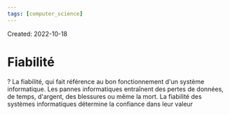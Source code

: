 ```yaml
---
tags: [computer_science] 
---
```

Created: 2022-10-18

# Fiabilité
?
La fiabilité, qui fait référence au bon fonctionnement d'un système informatique. Les pannes informatiques entraînent des pertes de données, de temps, d'argent, des blessures ou même la mort. La fiabilité des systèmes informatiques détermine la confiance dans leur valeur
<!--SR:!2022-11-24,18,210-->